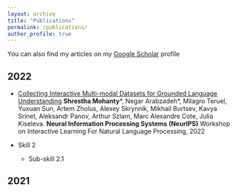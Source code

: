 ```yaml
---
layout: archive
title: "Publications"
permalink: /publications/
author_profile: true
---
```


You can also find my articles on my [Google Scholar](https://scholar.google.com/citations?user=Hu349EgAAAAJ&hl=en) profile

2022
------
* [Collecting Interactive Multi-modal Datasets for Grounded Language Understanding](https://arxiv.org/pdf/2211.06552.pdf)
  **Shrestha Mohanty***, Negar Arabzadeh*, Milagro Teruel, Yuxuan Sun, Artem Zholus, Alexey Skrynnik, Mikhail Burtsev, Kavya Srinet, Aleksandr Panov, Arthur Szlam, Marc Alexandre Cote, Julia Kiseleva.
**Neural Information Processing Systems (NeurIPS)** Workshop on Interactive Learning For Natural Language Processing, 2022

* Skill 2
  * Sub-skill 2.1

2021
------
